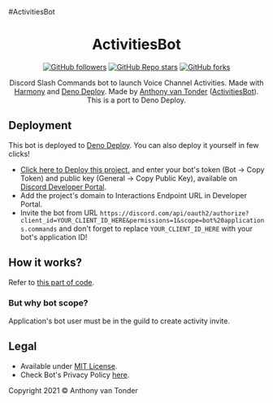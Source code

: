 #ActivitiesBot
<div align="center">
<h1 align="center">ActivitiesBot</h1> 

[![GitHub followers](https://img.shields.io/github/followers/AnthonyVTdev?style=social)](https://github.com/AnthonyVTdev) [![GitHub Repo stars](https://img.shields.io/github/stars/AnthonyVTdev/ActivitiesBot?style=social)](https://github.com/AnthonyVTdev/ActivitiesBot/stargazers) [![GitHub forks](https://img.shields.io/github/forks/AnthonyVTdev/ActivitiesBot?style=social)](https://github.com/AnthonyVTdev/ActivitiesBot/network/members)

Discord Slash Commands bot to launch Voice Channel Activities. Made with [Harmony](https://github.com/harmonyland/harmony) and [Deno Deploy](https://deno.com/deploy).
Made by [Anthony van Tonder](https://github.com/AnthonyVTdev) ([ActivitiesBot](https://github.com/AnthonyVTdev/ActivitiesBot)). This is a port to Deno Deploy.

</div>  

## Deployment

This bot is deployed to [Deno Deploy](https://deno.com/deploy). You can also deploy it yourself in few clicks!

- [Click here to Deploy this project.](https://dash.deno.com/new?url=https://raw.githubusercontent.com/AnthonyVTdev/ActivitiesBot/main/mod.ts&env=TOKEN,PUBLIC_KEY) and enter your bot's token (Bot -> Copy Token) and public key (General -> Copy Public Key), available on [Discord Developer Portal](https://discord.dev).
- Add the project's domain to Interactions Endpoint URL in Developer Portal.
- Invite the bot from URL `https://discord.com/api/oauth2/authorize?client_id=YOUR_CLIENT_ID_HERE&permissions=1&scope=bot%20applications.commands` and don't forget to replace `YOUR_CLIENT_ID_HERE` with your bot's application ID!

## How it works?

Refer to [this part of code](https://github.com/AnthonyVTdev/ActivitiesBot/blob/main/mod.ts#L109).

### But why bot scope?

Application's bot user must be in the guild to create activity invite.

## Legal

- Available under [MIT License](LICENSE).
- Check Bot's Privacy Policy [here](Policy.md).


Copyright 2021 © Anthony van Tonder

